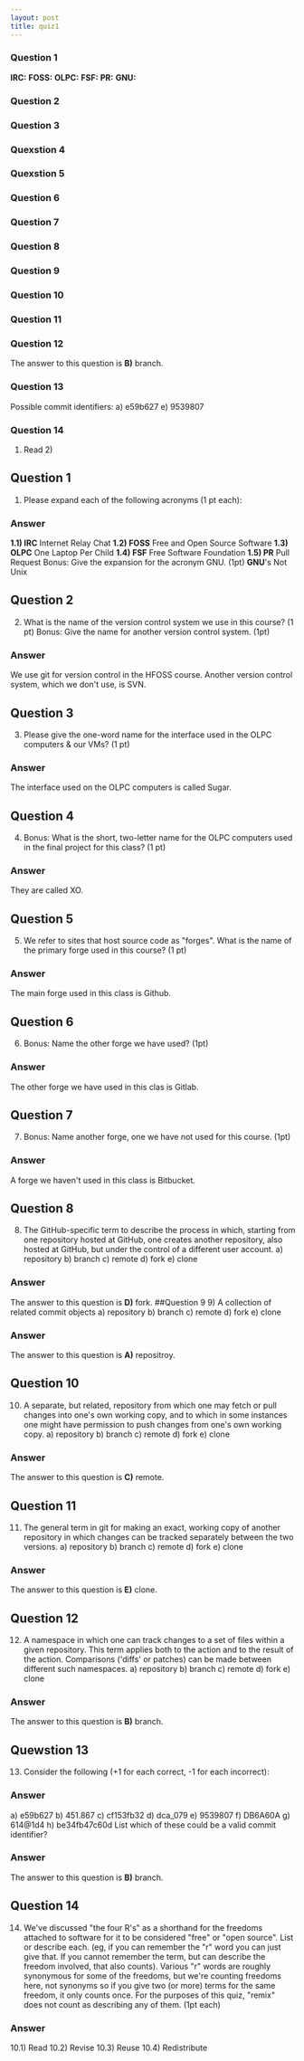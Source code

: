 ```yaml
---
layout: post
title: quiz1
---
```

### Question 1
**IRC:** 
**FOSS:** 
**OLPC:** 
**FSF:** 
**PR:** 
**GNU:** 
### Question 2

### Question 3
### Quexstion 4

### Quexstion 5
### Question 6
### Question 7
### Question 8

### Question 9
### Question 10
### Question 11
### Question 12
The answer to this question is **B)** branch.
### Question 13
Possible commit identifiers: a) e59b627 e) 9539807
### Question 14
1) Read 2) 


## Question 1
1) Please expand each of the following acronyms (1 pt each):
### Answer
**1.1) IRC** Internet Relay Chat
**1.2) FOSS** Free and Open Source Software
**1.3) OLPC** One Laptop Per Child
**1.4) FSF** Free Software Foundation
**1.5) PR** Pull Request
Bonus: Give the expansion for the acronym GNU. (1pt)
**GNU**'s Not Unix
## Question 2
2) What is the name of the version control system we use in this course? (1 pt)
Bonus: Give the name for another version control system. (1pt)
### Answer
We use git for version control in the HFOSS course. Another version control system, which we don't use, is SVN.
## Question 3
3) Please give the one-word name for the interface used in the OLPC computers & our VMs? (1 pt)
### Answer
The interface used on the OLPC computers is called Sugar.
## Question 4
4) Bonus: What is the short, two-letter name for the OLPC computers used in the final project for this class? (1 pt)
### Answer
They are called XO.
## Question 5
5) We refer to sites that host source code as "forges". What is the name of the primary forge used in this course? (1 pt)
### Answer
The main forge used in this class is Github.
## Question 6
6) Bonus: Name the other forge we have used? (1pt)
### Answer
The other forge we have used in this clas is Gitlab.
## Question 7
7) Bonus: Name another forge, one we have not used for this course. (1pt)
### Answer
A forge we haven't used in this class is Bitbucket.
## Question 8
8) The GitHub-specific term to describe the process in which, starting from one repository hosted at GitHub, one creates another repository, also hosted at GitHub, but under the control of a different user account.
a) repository b) branch c) remote d) fork e) clone
### Answer
The answer to this question is **D)** fork.
##Question 9
9) A collection of related commit objects
a) repository b) branch c) remote d) fork e) clone
### Answer
The answer to this question is **A)** repositroy.
## Question 10
10) A separate, but related, repository from which one may fetch or pull changes into one's own working copy, and to which in some instances one might have permission to push changes from one's own working copy.
a) repository b) branch c) remote d) fork e) clone
### Answer
The answer to this question is **C)** remote.
## Question 11
11) The general term in git for making an exact, working copy of another repository in which changes can be tracked separately between the two versions.
a) repository b) branch c) remote d) fork e) clone
### Answer
The answer to this question is **E)** clone.
## Question 12
12) A namespace in which one can track changes to a set of files within a given repository. This term applies both to the action and to the result of the action. Comparisons ('diffs' or patches) can be made between different such namespaces.
a) repository b) branch c) remote d) fork e) clone
### Answer
The answer to this question is **B)** branch.
## Quewstion 13
13) Consider the following (+1 for each correct, -1 for each incorrect):
### Answer
a) e59b627
b) 451.867
c) cf153fb32
d) dca_079
e) 9539807
f) DB6A60A
g) 614@1d4
h) be34fb47c60d
List which of these could be a valid commit identifier?
### Answer
The answer to this question is **B)** branch.
## Question 14
14) We've discussed "the four R's" as a shorthand for the freedoms attached to software for it to be considered "free" or "open source". List or describe each. (eg, if you can remember the "r" word you can just give that. If you cannot remember the term, but can describe the freedom involved, that also counts). Various "r" words are roughly synonymous for some of the freedoms, but we're counting freedoms here, not synonyms so if you give two (or more) terms for the same freedom, it only counts once. For the purposes of this quiz, "remix" does not count as describing any of them. (1pt each)
### Answer
10.1) Read
10.2) Revise 
10.3) Reuse
10.4) Redistribute